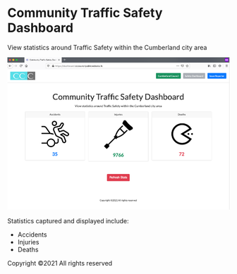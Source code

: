 # Community Traffic Safety Dashboard
View statistics around Traffic Safety within the Cumberland city area


![Cumberland City Council Community Traffic Safety Dashboard](frontend/img/liveproject2.png)


Statistics captured and displayed include:  

- Accidents  
- Injuries  
- Deaths  

Copyright ©2021 All rights reserved
